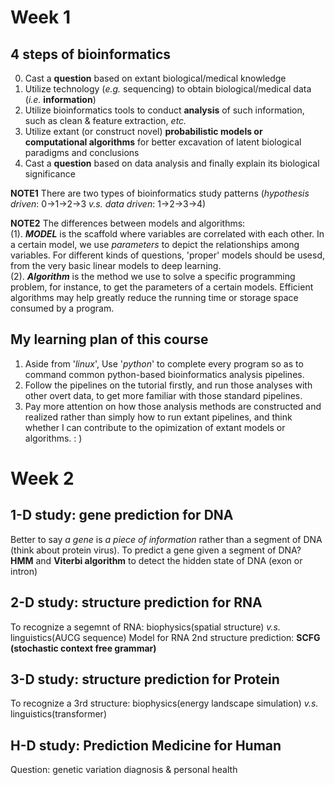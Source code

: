 # Week 1

## 4 steps of bioinformatics
  0. Cast a **question** based on extant biological/medical knowledge
  1. Utilize technology (*e.g.* sequencing) to obtain biological/medical data (*i.e.* **information**)
  2. Utilize bioinformatics tools to conduct **analysis** of such information, such as clean & feature extraction, *etc.*
  3. Utilize extant (or construct novel) **probabilistic models or computational algorithms** for better excavation of latent biological paradigms and conclusions
  4. Cast a **question** based on data analysis and finally explain its biological significance

**NOTE1**  There are two types of bioinformatics study patterns (*hypothesis driven*: 0->1->2->3 *v.s.* *data driven*: 1->2->3->4)

**NOTE2**  The differences between models and algorithms:  
    (1). ***MODEL*** is the scaffold where variables are correlated with each other. In a certain model, we use *parameters* to depict the relationships among variables. For different kinds of questions, 'proper' models should be usesd, from the very basic linear models to deep learning.   
    (2). ***Algorithm*** is the method we use to solve a specific programming problem, for instance, to get the parameters of a certain models. Efficient algorithms may help greatly reduce the running time or storage space consumed by a program.


## My learning plan of this course
1. Aside from '*linux*', Use '*python*' to complete every program so as to command common python-based bioinformatics analysis pipelines.
2. Follow the pipelines on the tutorial firstly, and run those analyses with other overt data, to get more familiar with those standard pipelines.
3. Pay more attention on how those analysis methods are constructed and realized rather than simply how to run extant pipelines, and think whether I can contribute to the opimization of extant models or algorithms. : )



# Week 2

## 1-D study: gene prediction for DNA
  Better to say *a gene* is *a piece of information* rather than a segment of DNA (think about protein virus).
  To predict a gene given a segment of DNA? **HMM** and **Viterbi algorithm** to detect the hidden state of DNA (exon or intron)
## 2-D study: structure prediction for RNA
  To recognize a segemnt of RNA: biophysics(spatial structure) *v.s.* linguistics(AUCG sequence)
  Model for RNA 2nd structure prediction: **SCFG (stochastic context free grammar)**
## 3-D study: structure prediction for Protein
  To recognize a 3rd structure: biophysics(energy landscape simulation) *v.s.* linguistics(transformer)
## H-D study: Prediction Medicine for Human
  Question: genetic variation diagnosis & personal health
  
